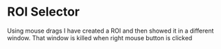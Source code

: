 # ROI Selector 
Using mouse drags I have created a ROI and then showed it in
a different window. That window is killed when right mouse button is clicked